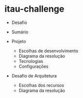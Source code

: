 # itau-challenge


- Desafio

- Sumário

- Projeto
  - Escolhas de desenvolvimento
  - Diagrama da resolução
  - Tecnologias
  - Configurações

- Desafio de Arquitetura
  - Escolhas dos recursos
  - Diagrama da resolução
